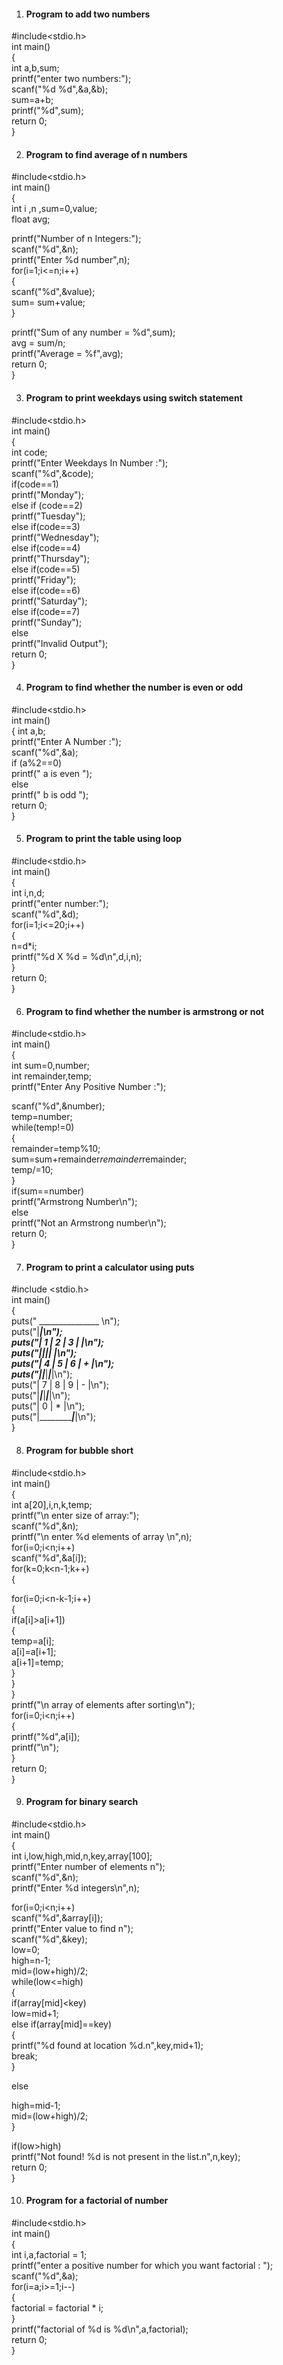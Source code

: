 1. #### Program to add two numbers

#include<stdio.h>  
int main()  
{  
int a,b,sum;  
printf("enter two numbers:");  
scanf("%d %d",&a,&b);  
sum=a+b;  
printf("%d",sum);  
return 0;  
}  

2. #### Program to find average of n numbers

#include<stdio.h>  
int main()  
{   
int  i ,n ,sum=0,value;  
float avg;  

printf("Number of  n Integers:");  
scanf("%d",&n);  
printf("Enter  %d number",n);  
for(i=1;i<=n;i++)  
{  
scanf("%d",&value);  
 sum= sum+value;  
}  

printf("Sum of any number = %d",sum);  
avg = sum/n;  
printf("Average = %f",avg);  
return 0;  
} 

3. #### Program to print weekdays using switch statement

#include<stdio.h>  
int main()  
{  
int code;  
printf("Enter Weekdays In Number :");  
scanf("%d",&code);  
if(code==1)  
printf("Monday");  
else if (code==2)  
printf("Tuesday");  
else if(code==3)  
printf("Wednesday");  
else if(code==4)  
printf("Thursday");  
else if(code==5)  
printf("Friday");  
else if(code==6)  
printf("Saturday");  
else if(code==7)  
printf("Sunday");  
else  
printf("Invalid Output");  
return 0;  
}  


4. #### Program to find whether the number is even or odd

#include<stdio.h>  
int main()  
{
int a,b;  
printf("Enter A Number  :");  
scanf("%d",&a);  
if (a%2==0)  
printf(" a is even ");  
else  
printf(" b is odd ");   
return 0;  
}   


5. #### Program to print the table using loop

#include<stdio.h>  
int main()  
{  
int i,n,d;  
printf("enter number:");  
scanf("%d",&d);  
for(i=1;i<=20;i++)  
{  
n=d*i;  
printf("%d X %d = %d\n",d,i,n);  
}  
return 0;  
}   


6. #### Program to find whether the number is armstrong or not

#include<stdio.h>  
int main()  
{  
int sum=0,number;  
int  remainder,temp;  
printf("Enter Any Positive Number :");  
  
scanf("%d",&number);  
temp=number;  
while(temp!=0)  
{  
remainder=temp%10;  
sum=sum+remainder*remainder*remainder;  
temp/=10;  
}                                                                     
if(sum==number)                                                      
printf("Armstrong Number\n");  
else  
printf("Not an Armstrong number\n");  
return 0;  
}  


7. #### Program to print a calculator using puts

#include <stdio.h>  
int main()  
{  
puts(" _______________ \n");  
puts("|_______________|\n");  
puts("| 1 | 2 | 3 |   |\n");                                          
puts("|___|___|___|   |\n");  
puts("| 4 | 5 | 6 | + |\n");  
puts("|___|___|___|___|\n");  
puts("| 7 | 8 | 9 | - |\n");  
puts("|___|___|___|___|\n");  
puts("|    0      | * |\n");  
puts("|___________|___|\n");                                                             
}  


8. #### Program for bubble short

#include<stdio.h>  
int main()  
{  
int a[20],i,n,k,temp;  
printf("\n enter size of array:");  
scanf("%d",&n);   
printf("\n enter %d elements of array \n",n);  
for(i=0;i<n;i++)  
scanf("%d",&a[i]);  
for(k=0;k<n-1;k++)  
{   
  
for(i=0;i<n-k-1;i++)  
{  
if(a[i]>a[i+1])  
{  
temp=a[i];  
a[i]=a[i+1];  
a[i+1]=temp;  
}  
}  
}  
printf("\n array of elements after sorting\n");  
for(i=0;i<n;i++)  
{  
printf("%d",a[i]);  
printf("\n");  
}  
return 0;  
}  


9. #### Program for binary search

#include<stdio.h>  
int main()  
{  
int i,low,high,mid,n,key,array[100];  
printf("Enter number of elements n");  
scanf("%d",&n);  
printf("Enter %d integers\n",n);  
  
for(i=0;i<n;i++)  
scanf("%d",&array[i]);  
printf("Enter value to find n");  
scanf("%d",&key);  
low=0;  
high=n-1;  
mid=(low+high)/2;  
while(low<=high)  
{  
if(array[mid]<key)  
low=mid+1;  
else if(array[mid]==key)  
{  
printf("%d found at location %d.n",key,mid+1);  
break;  
}  
  
else  
  
high=mid-1;  
mid=(low+high)/2;  
}  
  
if(low>high)  
printf("Not found! %d is not present in the list.n",n,key);  
return 0;  
}  


10. #### Program for a factorial of number

#include<stdio.h>  
int main()  
{  
int i,a,factorial = 1;  
printf("enter a positive number for which you want factorial : ");  
scanf("%d",&a);   
for(i=a;i>=1;i--)  
{  
factorial = factorial * i;  
}  
printf("factorial of %d is %d\n",a,factorial);  
return 0;  
}  



           



                                                                    
                                                                   


